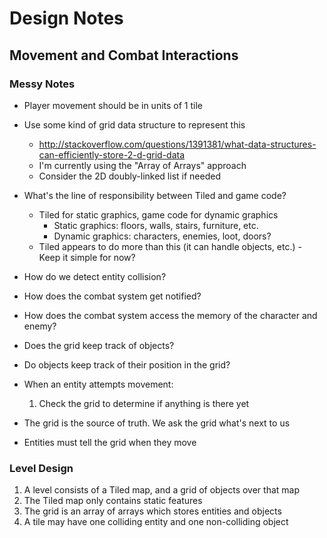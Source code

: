 # Design Notes

## Movement and Combat Interactions

### Messy Notes

- Player movement should be in units of 1 tile
- Use some kind of grid data structure to represent this
  - http://stackoverflow.com/questions/1391381/what-data-structures-can-efficiently-store-2-d-grid-data
  - I'm currently using the "Array of Arrays" approach
  - Consider the 2D doubly-linked list if needed

- What's the line of responsibility between Tiled and game code?
  - Tiled for static graphics, game code for dynamic graphics
    - Static graphics: floors, walls, stairs, furniture, etc.
    - Dynamic graphics: characters, enemies, loot, doors?
  - Tiled appears to do more than this (it can handle objects, etc.)
		- Keep it simple for now?

- How do we detect entity collision?
- How does the combat system get notified?
- How does the combat system access the memory of the character and enemy?
- Does the grid keep track of objects?
- Do objects keep track of their position in the grid?

- When an entity attempts movement:
	1. Check the grid to determine if anything is there yet

- The grid is the source of truth. We ask the grid what's next to us
- Entities must tell the grid when they move

### Level Design

1. A level consists of a Tiled map, and a grid of objects over that map
2. The Tiled map only contains static features
3. The grid is an array of arrays which stores entities and objects
4. A tile may have one colliding entity and one non-colliding object
